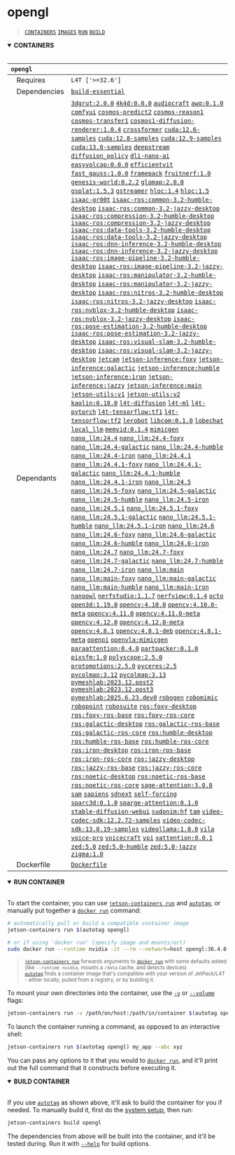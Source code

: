 # opengl

> [`CONTAINERS`](#user-content-containers) [`IMAGES`](#user-content-images) [`RUN`](#user-content-run) [`BUILD`](#user-content-build)

<details open>
<summary><b><a id="containers">CONTAINERS</a></b></summary>
<br>

| **`opengl`** | |
| :-- | :-- |
| &nbsp;&nbsp;&nbsp;Requires | `L4T ['>=32.6']` |
| &nbsp;&nbsp;&nbsp;Dependencies | [`build-essential`](/packages/build/build-essential) |
| &nbsp;&nbsp;&nbsp;Dependants | [`3dgrut:2.0.0`](/packages/3d/gaussian_splatting/3dgrut) [`4k4d:0.0.0`](/packages/3d/gaussian_splatting/4k4d) [`audiocraft`](/packages/speech/audiocraft) [`awq:0.1.0`](/packages/llm/awq) [`comfyui`](/packages/diffusion/comfyui) [`cosmos-predict2`](/packages/diffusion/cosmos/cosmos-predict2) [`cosmos-reason1`](/packages/diffusion/cosmos/cosmos-reason1) [`cosmos-transfer1`](/packages/diffusion/cosmos/cosmos-transfer1) [`cosmos1-diffusion-renderer:1.0.4`](/packages/diffusion/cosmos/cosmos_diffusion_renderer) [`crossformer`](/packages/vla/crossformer) [`cuda:12.6-samples`](/packages/cuda/cuda) [`cuda:12.8-samples`](/packages/cuda/cuda) [`cuda:12.9-samples`](/packages/cuda/cuda) [`cuda:13.0-samples`](/packages/cuda/cuda) [`deepstream`](/packages/cv/deepstream) [`diffusion_policy`](/packages/diffusion/diffusion_policy) [`dli-nano-ai`](/packages/ml/dli/dli-nano-ai) [`easyvolcap:0.0.0`](/packages/3d/gaussian_splatting/easyvolcap) [`efficientvit`](/packages/vit/efficientvit) [`fast_gauss:1.0.0`](/packages/3d/gaussian_splatting/fast_gauss) [`framepack`](/packages/diffusion/framepack) [`fruitnerf:1.0`](/packages/3d/nerf/fruitnerf) [`genesis-world:0.2.2`](/packages/sim/genesis) [`glomap:2.0.0`](/packages/3d/3dvision/glomap) [`gsplat:1.5.3`](/packages/3d/gaussian_splatting/gsplat) [`gstreamer`](/packages/multimedia/gstreamer) [`hloc:1.4`](/packages/3d/3dvision/hloc) [`hloc:1.5`](/packages/3d/3dvision/hloc) [`isaac-gr00t`](/packages/vla/isaac-gr00t) [`isaac-ros:common-3.2-humble-desktop`](/packages/robots/isaac-ros) [`isaac-ros:common-3.2-jazzy-desktop`](/packages/robots/isaac-ros) [`isaac-ros:compression-3.2-humble-desktop`](/packages/robots/isaac-ros) [`isaac-ros:compression-3.2-jazzy-desktop`](/packages/robots/isaac-ros) [`isaac-ros:data-tools-3.2-humble-desktop`](/packages/robots/isaac-ros) [`isaac-ros:data-tools-3.2-jazzy-desktop`](/packages/robots/isaac-ros) [`isaac-ros:dnn-inference-3.2-humble-desktop`](/packages/robots/isaac-ros) [`isaac-ros:dnn-inference-3.2-jazzy-desktop`](/packages/robots/isaac-ros) [`isaac-ros:image-pipeline-3.2-humble-desktop`](/packages/robots/isaac-ros) [`isaac-ros:image-pipeline-3.2-jazzy-desktop`](/packages/robots/isaac-ros) [`isaac-ros:manipulator-3.2-humble-desktop`](/packages/robots/isaac-ros) [`isaac-ros:manipulator-3.2-jazzy-desktop`](/packages/robots/isaac-ros) [`isaac-ros:nitros-3.2-humble-desktop`](/packages/robots/isaac-ros) [`isaac-ros:nitros-3.2-jazzy-desktop`](/packages/robots/isaac-ros) [`isaac-ros:nvblox-3.2-humble-desktop`](/packages/robots/isaac-ros) [`isaac-ros:nvblox-3.2-jazzy-desktop`](/packages/robots/isaac-ros) [`isaac-ros:pose-estimation-3.2-humble-desktop`](/packages/robots/isaac-ros) [`isaac-ros:pose-estimation-3.2-jazzy-desktop`](/packages/robots/isaac-ros) [`isaac-ros:visual-slam-3.2-humble-desktop`](/packages/robots/isaac-ros) [`isaac-ros:visual-slam-3.2-jazzy-desktop`](/packages/robots/isaac-ros) [`jetcam`](/packages/hw/jetcam) [`jetson-inference:foxy`](/packages/cv/jetson-inference) [`jetson-inference:galactic`](/packages/cv/jetson-inference) [`jetson-inference:humble`](/packages/cv/jetson-inference) [`jetson-inference:iron`](/packages/cv/jetson-inference) [`jetson-inference:jazzy`](/packages/cv/jetson-inference) [`jetson-inference:main`](/packages/cv/jetson-inference) [`jetson-utils:v1`](/packages/multimedia/jetson-utils) [`jetson-utils:v2`](/packages/multimedia/jetson-utils) [`kaolin:0.18.0`](/packages/3d/3dvision/kaolin) [`l4t-diffusion`](/packages/ml/l4t/l4t-diffusion) [`l4t-ml`](/packages/ml/l4t/l4t-ml) [`l4t-pytorch`](/packages/ml/l4t/l4t-pytorch) [`l4t-tensorflow:tf1`](/packages/ml/l4t/l4t-tensorflow) [`l4t-tensorflow:tf2`](/packages/ml/l4t/l4t-tensorflow) [`lerobot`](/packages/robots/lerobot) [`libcom:0.1.0`](/packages/multimedia/libcom) [`lobechat`](/packages/llm/lobe_chat) [`local_llm`](/packages/llm/local_llm) [`memvid:0.1.4`](/packages/rag/memvid) [`mimicgen`](/packages/sim/mimicgen) [`nano_llm:24.4`](/packages/llm/nano_llm) [`nano_llm:24.4-foxy`](/packages/llm/nano_llm) [`nano_llm:24.4-galactic`](/packages/llm/nano_llm) [`nano_llm:24.4-humble`](/packages/llm/nano_llm) [`nano_llm:24.4-iron`](/packages/llm/nano_llm) [`nano_llm:24.4.1`](/packages/llm/nano_llm) [`nano_llm:24.4.1-foxy`](/packages/llm/nano_llm) [`nano_llm:24.4.1-galactic`](/packages/llm/nano_llm) [`nano_llm:24.4.1-humble`](/packages/llm/nano_llm) [`nano_llm:24.4.1-iron`](/packages/llm/nano_llm) [`nano_llm:24.5`](/packages/llm/nano_llm) [`nano_llm:24.5-foxy`](/packages/llm/nano_llm) [`nano_llm:24.5-galactic`](/packages/llm/nano_llm) [`nano_llm:24.5-humble`](/packages/llm/nano_llm) [`nano_llm:24.5-iron`](/packages/llm/nano_llm) [`nano_llm:24.5.1`](/packages/llm/nano_llm) [`nano_llm:24.5.1-foxy`](/packages/llm/nano_llm) [`nano_llm:24.5.1-galactic`](/packages/llm/nano_llm) [`nano_llm:24.5.1-humble`](/packages/llm/nano_llm) [`nano_llm:24.5.1-iron`](/packages/llm/nano_llm) [`nano_llm:24.6`](/packages/llm/nano_llm) [`nano_llm:24.6-foxy`](/packages/llm/nano_llm) [`nano_llm:24.6-galactic`](/packages/llm/nano_llm) [`nano_llm:24.6-humble`](/packages/llm/nano_llm) [`nano_llm:24.6-iron`](/packages/llm/nano_llm) [`nano_llm:24.7`](/packages/llm/nano_llm) [`nano_llm:24.7-foxy`](/packages/llm/nano_llm) [`nano_llm:24.7-galactic`](/packages/llm/nano_llm) [`nano_llm:24.7-humble`](/packages/llm/nano_llm) [`nano_llm:24.7-iron`](/packages/llm/nano_llm) [`nano_llm:main`](/packages/llm/nano_llm) [`nano_llm:main-foxy`](/packages/llm/nano_llm) [`nano_llm:main-galactic`](/packages/llm/nano_llm) [`nano_llm:main-humble`](/packages/llm/nano_llm) [`nano_llm:main-iron`](/packages/llm/nano_llm) [`nanoowl`](/packages/vit/nanoowl) [`nerfstudio:1.1.7`](/packages/3d/nerf/nerfstudio) [`nerfview:0.1.4`](/packages/3d/gaussian_splatting/nerfview) [`octo`](/packages/vla/octo) [`open3d:1.19.0`](/packages/3d/3dvision/open3d) [`opencv:4.10.0`](/packages/cv/opencv) [`opencv:4.10.0-meta`](/packages/cv/opencv) [`opencv:4.11.0`](/packages/cv/opencv) [`opencv:4.11.0-meta`](/packages/cv/opencv) [`opencv:4.12.0`](/packages/cv/opencv) [`opencv:4.12.0-meta`](/packages/cv/opencv) [`opencv:4.8.1`](/packages/cv/opencv) [`opencv:4.8.1-deb`](/packages/cv/opencv) [`opencv:4.8.1-meta`](/packages/cv/opencv) [`openpi`](/packages/robots/openpi) [`openvla:mimicgen`](/packages/vla/openvla) [`paraattention:0.4.0`](/packages/attention/ParaAttention) [`partpacker:0.1.0`](/packages/3d/3dobjects/partpacker) [`pixsfm:1.0`](/packages/3d/3dvision/pixsfm) [`polyscope:2.5.0`](/packages/3d/3dvision/polyscope) [`protomotions:2.5.0`](/packages/robots/protomotions) [`pyceres:2.5`](/packages/3d/3dvision/pyceres) [`pycolmap:3.12`](/packages/3d/3dvision/pycolmap) [`pycolmap:3.13`](/packages/3d/3dvision/pycolmap) [`pymeshlab:2023.12.post2`](/packages/3d/3dvision/pymeshlab) [`pymeshlab:2023.12.post3`](/packages/3d/3dvision/pymeshlab) [`pymeshlab:2025.6.23.dev0`](/packages/3d/3dvision/pymeshlab) [`robogen`](/packages/sim/robogen) [`robomimic`](/packages/sim/robomimic) [`robopoint`](/packages/vla/robopoint) [`robosuite`](/packages/sim/robosuite) [`ros:foxy-desktop`](/packages/robots/ros) [`ros:foxy-ros-base`](/packages/robots/ros) [`ros:foxy-ros-core`](/packages/robots/ros) [`ros:galactic-desktop`](/packages/robots/ros) [`ros:galactic-ros-base`](/packages/robots/ros) [`ros:galactic-ros-core`](/packages/robots/ros) [`ros:humble-desktop`](/packages/robots/ros) [`ros:humble-ros-base`](/packages/robots/ros) [`ros:humble-ros-core`](/packages/robots/ros) [`ros:iron-desktop`](/packages/robots/ros) [`ros:iron-ros-base`](/packages/robots/ros) [`ros:iron-ros-core`](/packages/robots/ros) [`ros:jazzy-desktop`](/packages/robots/ros) [`ros:jazzy-ros-base`](/packages/robots/ros) [`ros:jazzy-ros-core`](/packages/robots/ros) [`ros:noetic-desktop`](/packages/robots/ros) [`ros:noetic-ros-base`](/packages/robots/ros) [`ros:noetic-ros-core`](/packages/robots/ros) [`sage-attention:3.0.0`](/packages/attention/sage-attention) [`sam`](/packages/vit/sam) [`sapiens`](/packages/vit/sapiens) [`sdnext`](/packages/diffusion/sdnext) [`self-forcing`](/packages/diffusion/self-forcing) [`sparc3d:0.1.0`](/packages/3d/3dobjects/sparc3d) [`sparge-attention:0.1.0`](/packages/attention/sparge-attention) [`stable-diffusion-webui`](/packages/diffusion/stable-diffusion-webui) [`sudonim:hf`](/packages/llm/sudonim) [`tam`](/packages/vit/tam) [`video-codec-sdk:12.2.72-samples`](/packages/multimedia/video-codec-sdk) [`video-codec-sdk:13.0.19-samples`](/packages/multimedia/video-codec-sdk) [`videollama:1.0.0`](/packages/vlm/videollama) [`vila`](/packages/vlm/vila) [`voice-pro`](/packages/speech/voice-pro) [`voicecraft`](/packages/speech/voicecraft) [`vpi`](/packages/cv/vpi) [`xattention:0.0.1`](/packages/attention/xattention) [`zed:5.0`](/packages/hw/zed) [`zed:5.0-humble`](/packages/hw/zed) [`zed:5.0-jazzy`](/packages/hw/zed) [`zigma:1.0`](/packages/ml/mamba/zigma) |
| &nbsp;&nbsp;&nbsp;Dockerfile | [`Dockerfile`](Dockerfile) |

</details>

<details open>
<summary><b><a id="run">RUN CONTAINER</a></b></summary>
<br>

To start the container, you can use [`jetson-containers run`](/docs/run.md) and [`autotag`](/docs/run.md#autotag), or manually put together a [`docker run`](https://docs.docker.com/engine/reference/commandline/run/) command:
```bash
# automatically pull or build a compatible container image
jetson-containers run $(autotag opengl)

# or if using 'docker run' (specify image and mounts/ect)
sudo docker run --runtime nvidia -it --rm --network=host opengl:36.4.0

```
> <sup>[`jetson-containers run`](/docs/run.md) forwards arguments to [`docker run`](https://docs.docker.com/engine/reference/commandline/run/) with some defaults added (like `--runtime nvidia`, mounts a `/data` cache, and detects devices)</sup><br>
> <sup>[`autotag`](/docs/run.md#autotag) finds a container image that's compatible with your version of JetPack/L4T - either locally, pulled from a registry, or by building it.</sup>

To mount your own directories into the container, use the [`-v`](https://docs.docker.com/engine/reference/commandline/run/#volume) or [`--volume`](https://docs.docker.com/engine/reference/commandline/run/#volume) flags:
```bash
jetson-containers run -v /path/on/host:/path/in/container $(autotag opengl)
```
To launch the container running a command, as opposed to an interactive shell:
```bash
jetson-containers run $(autotag opengl) my_app --abc xyz
```
You can pass any options to it that you would to [`docker run`](https://docs.docker.com/engine/reference/commandline/run/), and it'll print out the full command that it constructs before executing it.
</details>
<details open>
<summary><b><a id="build">BUILD CONTAINER</b></summary>
<br>

If you use [`autotag`](/docs/run.md#autotag) as shown above, it'll ask to build the container for you if needed.  To manually build it, first do the [system setup](/docs/setup.md), then run:
```bash
jetson-containers build opengl
```
The dependencies from above will be built into the container, and it'll be tested during.  Run it with [`--help`](/jetson_containers/build.py) for build options.
</details>
